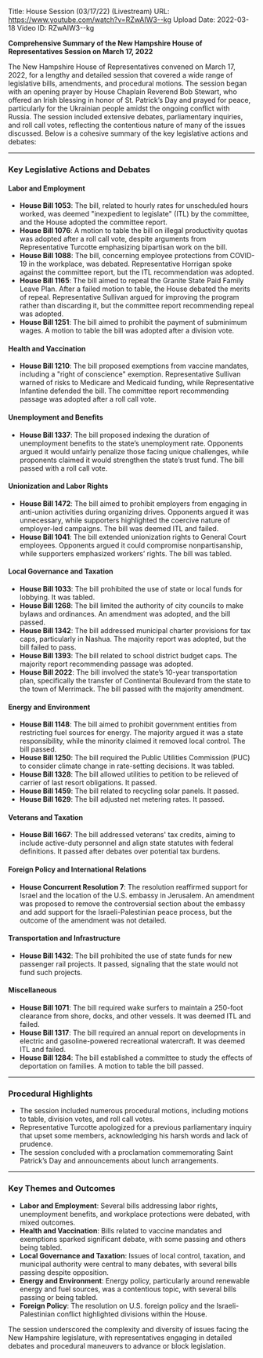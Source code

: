 Title: House Session (03/17/22) (Livestream)
URL: https://www.youtube.com/watch?v=RZwAIW3--kg
Upload Date: 2022-03-18
Video ID: RZwAIW3--kg

**Comprehensive Summary of the New Hampshire House of Representatives Session on March 17, 2022**

The New Hampshire House of Representatives convened on March 17, 2022, for a lengthy and detailed session that covered a wide range of legislative bills, amendments, and procedural motions. The session began with an opening prayer by House Chaplain Reverend Bob Stewart, who offered an Irish blessing in honor of St. Patrick’s Day and prayed for peace, particularly for the Ukrainian people amidst the ongoing conflict with Russia. The session included extensive debates, parliamentary inquiries, and roll call votes, reflecting the contentious nature of many of the issues discussed. Below is a cohesive summary of the key legislative actions and debates:

---

### **Key Legislative Actions and Debates**

#### **Labor and Employment**
- **House Bill 1053**: The bill, related to hourly rates for unscheduled hours worked, was deemed "inexpedient to legislate" (ITL) by the committee, and the House adopted the committee report.
- **House Bill 1076**: A motion to table the bill on illegal productivity quotas was adopted after a roll call vote, despite arguments from Representative Turcotte emphasizing bipartisan work on the bill.
- **House Bill 1088**: The bill, concerning employee protections from COVID-19 in the workplace, was debated. Representative Horrigan spoke against the committee report, but the ITL recommendation was adopted.
- **House Bill 1165**: The bill aimed to repeal the Granite State Paid Family Leave Plan. After a failed motion to table, the House debated the merits of repeal. Representative Sullivan argued for improving the program rather than discarding it, but the committee report recommending repeal was adopted.
- **House Bill 1251**: The bill aimed to prohibit the payment of subminimum wages. A motion to table the bill was adopted after a division vote.

#### **Health and Vaccination**
- **House Bill 1210**: The bill proposed exemptions from vaccine mandates, including a "right of conscience" exemption. Representative Sullivan warned of risks to Medicare and Medicaid funding, while Representative Infantine defended the bill. The committee report recommending passage was adopted after a roll call vote.

#### **Unemployment and Benefits**
- **House Bill 1337**: The bill proposed indexing the duration of unemployment benefits to the state’s unemployment rate. Opponents argued it would unfairly penalize those facing unique challenges, while proponents claimed it would strengthen the state’s trust fund. The bill passed with a roll call vote.

#### **Unionization and Labor Rights**
- **House Bill 1472**: The bill aimed to prohibit employers from engaging in anti-union activities during organizing drives. Opponents argued it was unnecessary, while supporters highlighted the coercive nature of employer-led campaigns. The bill was deemed ITL and failed.
- **House Bill 1041**: The bill extended unionization rights to General Court employees. Opponents argued it could compromise nonpartisanship, while supporters emphasized workers’ rights. The bill was tabled.

#### **Local Governance and Taxation**
- **House Bill 1033**: The bill prohibited the use of state or local funds for lobbying. It was tabled.
- **House Bill 1268**: The bill limited the authority of city councils to make bylaws and ordinances. An amendment was adopted, and the bill passed.
- **House Bill 1342**: The bill addressed municipal charter provisions for tax caps, particularly in Nashua. The majority report was adopted, but the bill failed to pass.
- **House Bill 1393**: The bill related to school district budget caps. The majority report recommending passage was adopted.
- **House Bill 2022**: The bill involved the state’s 10-year transportation plan, specifically the transfer of Continental Boulevard from the state to the town of Merrimack. The bill passed with the majority amendment.

#### **Energy and Environment**
- **House Bill 1148**: The bill aimed to prohibit government entities from restricting fuel sources for energy. The majority argued it was a state responsibility, while the minority claimed it removed local control. The bill passed.
- **House Bill 1250**: The bill required the Public Utilities Commission (PUC) to consider climate change in rate-setting decisions. It was tabled.
- **House Bill 1328**: The bill allowed utilities to petition to be relieved of carrier of last resort obligations. It passed.
- **House Bill 1459**: The bill related to recycling solar panels. It passed.
- **House Bill 1629**: The bill adjusted net metering rates. It passed.

#### **Veterans and Taxation**
- **House Bill 1667**: The bill addressed veterans' tax credits, aiming to include active-duty personnel and align state statutes with federal definitions. It passed after debates over potential tax burdens.

#### **Foreign Policy and International Relations**
- **House Concurrent Resolution 7**: The resolution reaffirmed support for Israel and the location of the U.S. embassy in Jerusalem. An amendment was proposed to remove the controversial section about the embassy and add support for the Israeli-Palestinian peace process, but the outcome of the amendment was not detailed.

#### **Transportation and Infrastructure**
- **House Bill 1432**: The bill prohibited the use of state funds for new passenger rail projects. It passed, signaling that the state would not fund such projects.

#### **Miscellaneous**
- **House Bill 1071**: The bill required wake surfers to maintain a 250-foot clearance from shore, docks, and other vessels. It was deemed ITL and failed.
- **House Bill 1317**: The bill required an annual report on developments in electric and gasoline-powered recreational watercraft. It was deemed ITL and failed.
- **House Bill 1284**: The bill established a committee to study the effects of deportation on families. A motion to table the bill passed.

---

### **Procedural Highlights**
- The session included numerous procedural motions, including motions to table, division votes, and roll call votes.
- Representative Turcotte apologized for a previous parliamentary inquiry that upset some members, acknowledging his harsh words and lack of prudence.
- The session concluded with a proclamation commemorating Saint Patrick’s Day and announcements about lunch arrangements.

---

### **Key Themes and Outcomes**
- **Labor and Employment**: Several bills addressing labor rights, unemployment benefits, and workplace protections were debated, with mixed outcomes.
- **Health and Vaccination**: Bills related to vaccine mandates and exemptions sparked significant debate, with some passing and others being tabled.
- **Local Governance and Taxation**: Issues of local control, taxation, and municipal authority were central to many debates, with several bills passing despite opposition.
- **Energy and Environment**: Energy policy, particularly around renewable energy and fuel sources, was a contentious topic, with several bills passing or being tabled.
- **Foreign Policy**: The resolution on U.S. foreign policy and the Israeli-Palestinian conflict highlighted divisions within the House.

The session underscored the complexity and diversity of issues facing the New Hampshire legislature, with representatives engaging in detailed debates and procedural maneuvers to advance or block legislation.